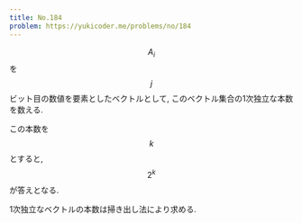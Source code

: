 ```yaml
---
title: No.184
problem: https://yukicoder.me/problems/no/184
---
```

$$ A_i $$ を $$ j $$ ビット目の数値を要素としたベクトルとして, このベクトル集合の1次独立な本数を数える.

この本数を $$ k $$ とすると, $$ 2^k $$ が答えとなる.

1次独立なベクトルの本数は掃き出し法により求める.
